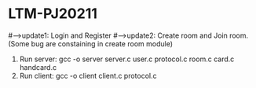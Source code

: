 # LTM-PJ20211
#-->update1: Login and Register
#-->update2: Create room and Join room.(Some bug are constaining in create room module)
1. Run server:
gcc -o server server.c user.c protocol.c room.c card.c handcard.c
2. Run client:
gcc -o client client.c protocol.c
